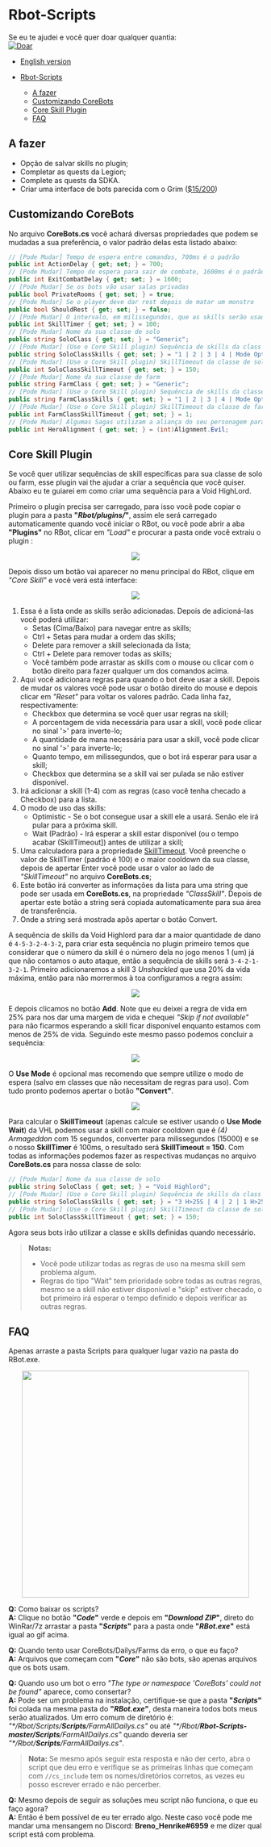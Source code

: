 # Rbot-Scripts

Se eu te ajudei e você quer doar qualquer quantia:  
[![Doar](https://img.shields.io/badge/Donate-PayPal-green.svg)](https://www.paypal.com/donate?hosted_button_id=QVQ4Q7XSH9VBY)

- [English version](README.md)

- [Rbot-Scripts](#rbot-scripts)
  - [A fazer](#a-fazer)
  - [Customizando CoreBots](#customizando-corebots)
  - [Core Skill Plugin](#core-skill-plugin)
  - [FAQ](#faq)

## A fazer

- Opção de salvar skills no plugin;
- Completar as quests da Legion;
- Complete as quests da SDKA.
- Criar uma interface de bots parecida com o Grim ([$15/200](https://www.paypal.com/donate?hosted_button_id=QVQ4Q7XSH9VBY))

## Customizando CoreBots

No arquivo **CoreBots.cs** você achará diversas propriedades que podem se mudadas a sua preferência, o valor padrão delas esta listado abaixo:

```csharp
// [Pode Mudar] Tempo de espera entre comandos, 700ms é o padrão
public int ActionDelay { get; set; } = 700;
// [Pode Mudar] Tempo de espera para sair de combate, 1600ms é o padrão
public int ExitCombatDelay { get; set; } = 1600;
// [Pode Mudar] Se os bots vão usar salas privadas
public bool PrivateRooms { get; set; } = true;
// [Pode Mudar] Se o player deve dar rest depois de matar um monstro
public bool ShouldRest { get; set; } = false;
// [Pode Mudar] O intervalo, em milissegundos, que as skills serão usadas se estiverem disponíveis.
public int SkillTimer { get; set; } = 100;
// [Pode Mudar] Nome da sua classe de solo
public string SoloClass { get; set; } = "Generic";
// [Pode Mudar] (Use o Core Skill plugin) Sequência de skills da class de solo
public string SoloClassSkills { get; set; } = "1 | 2 | 3 | 4 | Mode Optimistic";
// [Pode Mudar] (Use o Core Skill plugin) SkillTimeout da classe de solo
public int SoloClassSkillTimeout { get; set; } = 150;
// [Pode Mudar] Nome da sua classe de farm
public string FarmClass { get; set; } = "Generic";
// [Pode Mudar] (Use o Core Skill plugin) Sequência de skills da classe de farm
public string FarmClassSkills { get; set; } = "1 | 2 | 3 | 4 | Mode Optimistic";
// [Pode Mudar] (Use o Core Skill plugin) SkillTimeout da classe de farm
public int FarmClassSkillTimeout { get; set; } = 1;
// [Pode Mudar] Algumas Sagas utilizam a aliança do seu personagem para receber pontos de rep extra, mude a sua preferência (Alignment.Evil ou Alignment.Good).
public int HeroAlignment { get; set; } = (int)Alignment.Evil;
```

## Core Skill Plugin

Se você quer utilizar sequências de skill específicas para sua classe de solo ou farm, esse plugin vai the ajudar a criar a sequência que você quiser. Abaixo eu te guiarei em como criar uma sequência para a Void HighLord.

Primeiro o plugin precisa ser carregado, para isso você pode copiar o plugin para a pasta **"_Rbot/plugins/_"**, assim ele será carregado automaticamente quando você iniciar o RBot, ou você pode abrir a aba **"Plugins"** no RBot, clicar em _"Load"_ e procurar a pasta onde você extraiu o plugin :

<p align="center"><img src="https://imgur.com/IEVOrkl.png"></p>

Depois disso um botão vai aparecer no menu principal do RBot, clique em _"Core Skill"_ e você verá está interface:

<p align="center"><img src="https://imgur.com/AUIOhFe.png"></p>

1. Essa é a lista onde as skills serão adicionadas. Depois de adicioná-las você poderá utilizar:
   - Setas (Cima/Baixo) para navegar entre as skills;
   - Ctrl + Setas para mudar a ordem das skills;
   - Delete para remover a skill selecionada da lista;
   - Ctrl + Delete para remover todas as skills;
   - Você também pode arrastar as skills com o mouse ou clicar com o botão direito para fazer qualquer um dos comandos acima.
2. Aqui você adicionara regras para quando o bot deve usar a skill. Depois de mudar os valores você pode usar o botão direito do mouse e depois clicar em _"Reset"_ para voltar os valores padrão. Cada linha faz, respectivamente:
   - Checkbox que determina se você quer usar regras na skill;
   - A porcentagem de vida necessária para usar a skill, você pode clicar no sinal '>' para inverte-lo;
   - A quantidade de mana necessária para usar a skill, você pode clicar no sinal '>' para inverte-lo;
   - Quanto tempo, em milissegundos, que o bot irá esperar para usar a skill;
   - Checkbox que determina se a skill vai ser pulada se não estiver disponível.
3. Irá adicionar a skill (1-4) com as regras (caso você tenha checado a Checkbox) para a lista.
4. O modo de uso das skills:
   - Optimistic - Se o bot consegue usar a skill ele a usará. Senão ele irá pular para a próxima skill.
   - Wait (Padrão) - Irá esperar a skill estar disponível (ou o tempo acabar (SkillTimeout]) antes de utilizar a skill;
5. Uma calculadora para a propriedade [SkillTimeout](#customizing-corebots). Você preenche o valor de SkillTimer (padrão é 100) e o maior cooldown da sua classe, depois de apertar Enter você pode usar o valor ao lado de _"SkillTimeout"_ no arquivo **CoreBots.cs**;
6. Este botão irá converter as informações da lista para uma string que pode ser usada em **CoreBots.cs**, na propriedade _"ClassSkill"_. Depois de apertar este botão a string será copiada automaticamente para sua área de transferência.
7. Onde a string será mostrada apôs apertar o botão Convert.

A sequência de skills da Void Highlord para dar a maior quantidade de dano é `4-5-3-2-4-3-2`, para criar esta sequência no plugin primeiro temos que considerar que o número da skill é o número dela no jogo menos 1 (um) já que não contamos o auto ataque, então a sequência de skills será `3-4-2-1-3-2-1`. Primeiro adicionaremos a skill 3 _Unshackled_ que usa 20% da vida máxima, então para não morrermos à toa configuramos a regra assim:

<p align="center"><img src="https://imgur.com/X4bDDxG.png"></p>

E depois clicamos no botão **Add**. Note que eu deixei a regra de vida em 25% para nos dar uma margem de vida e chequei _"Skip if not available"_ para não ficarmos esperando a skill ficar disponível enquanto estamos com menos de 25% de vida. Seguindo este mesmo passo podemos concluir a sequência:

<p align="center"><img src="https://imgur.com/QNOASl5.png"></p>

O **Use Mode** é opcional mas recomendo que sempre utilize o modo de espera (salvo em classes que não necessitam de regras para uso). Com tudo pronto podemos apertar o botão **"Convert"**.

<p align="center"><img src="https://imgur.com/AKGlJY8.png"></p>

Para calcular o **SkillTimeout** (apenas calcule se estiver usando o **Use Mode Wait**) da VHL podemos usar a skill com maior cooldown que é  _(4) Armageddon_ com 15 segundos, converter para milissegundos (15000) e se o nosso **SkillTimer** é 100ms, o resultado será **SkillTimeout = 150**. Com todas as informações podemos fazer as respectivas mudanças no arquivo **CoreBots.cs** para nossa classe de solo:

```csharp
// [Pode Mudar] Nome da sua classe de solo
public string SoloClass { get; set; } = "Void Highlord";
// [Pode Mudar] (Use o Core Skill plugin) Sequência de skills da class de solo
public string SoloClassSkills { get; set; } = "3 H>25S | 4 | 2 | 1 H>25S | 3 H>25S | 2 | 1 H>25S";
// [Pode Mudar] (Use o Core Skill plugin) SkillTimeout da classe de solo
public int SoloClassSkillTimeout { get; set; } = 150;
```

Agora seus bots irão utilizar a classe e skills definidas quando necessário.

> **Notas:**
>
> - Você pode utilizar todas as regras de uso na mesma skill sem problema algum.
> - Regras do tipo "Wait" tem prioridade sobre todas as outras regras, mesmo se a skill não estiver disponível e "skip" estiver checado, o bot primeiro irá esperar o tempo definido e depois verificar as outras regras.

## FAQ

Apenas arraste a pasta Scripts para qualquer lugar vazio na pasta do RBot.exe.  
<p align="center"><img src="https://imgur.com/SDU0oqd.gif" width=450></p>

**Q:** Como baixar os scripts?  
**A:** Clique no botão **"*Code*"** verde e depois em **"*Download ZIP*"**, direto do WinRar/7z arrastar a pasta **"*Scripts*"** para a pasta onde **"*RBot.exe*"** está igual ao gif acima.

**Q:** Quando tento usar CoreBots/Dailys/Farms da erro, o que eu faço?  
**A:** Arquivos que começam com **"*Core*"** não são bots, são apenas arquivos que os bots usam.

**Q:** Quando uso um bot o erro *"The type or namespace 'CoreBots' could not be found"* aparece, como consertar?  
**A:** Pode ser um problema na instalação, certifique-se que a pasta **"*Scripts*"** foi colada na mesma pasta do **"*RBot.exe*"**, desta maneira todos bots meus serão atualizados. Um erro comum de diretório é: *"\*/Rbot/Scripts/**Scripts**/FarmAllDailys.cs"* ou até *"\*/Rbot/**Rbot-Scripts-master/Scripts**/FarmAllDailys.cs"* quando deveria ser *"\*/Rbot/**Scripts**/FarmAllDailys.cs"*.
> **Nota:** Se mesmo após seguir esta resposta e não der certo, abra o script que deu erro e verifique se as primeiras linhas que começam com `//cs_include` tem os nomes/diretórios corretos, as vezes eu posso escrever errado e não percerber.

**Q:** Mesmo depois de seguir as soluções meu script não funciona, o que eu faço agora?  
**A:** Então é bem possível de eu ter errado algo. Neste caso você pode me mandar uma mensangem no Discord: **Breno_Henrike#6959** e me dizer qual script está com problema.
